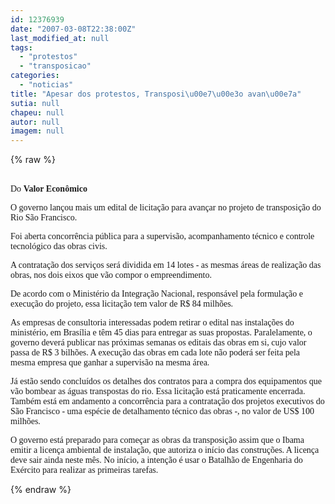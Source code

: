 ```yaml
---
id: 12376939
date: "2007-03-08T22:38:00Z"
last_modified_at: null
tags:
  - "protestos"
  - "transposicao"
categories:
  - "noticias"
title: "Apesar dos protestos, Transposi\u00e7\u00e3o avan\u00e7a"
sutia: null
chapeu: null
autor: null
imagem: null
---
```

{% raw %}
<p><P><BR><FONT face=Verdana>Do <STRONG>Valor Econômico</STRONG></FONT></P></p>
<p><P><FONT face=Verdana>O governo lançou mais um edital de licitação para avançar no projeto de transposição do Rio São Francisco. </FONT></P></p>
<p><P><FONT face=Verdana>Foi aberta concorrência pública para a supervisão, acompanhamento técnico e controle tecnológico das obras civis. </FONT></P></p>
<p><P><FONT face=Verdana>A contratação dos serviços será dividida em 14 lotes - as mesmas áreas de realização das obras, nos dois eixos que vão compor o empreendimento. </FONT></P></p>
<p><P><FONT face=Verdana>De acordo com o Ministério da Integração Nacional, responsável pela formulação e execução do projeto, essa licitação tem valor de R$ 84 milhões.</FONT></P></p>
<p><P><FONT face=Verdana>As empresas de consultoria interessadas podem retirar o edital nas instalações do ministério, em Brasília e têm 45 dias para entregar as suas propostas. Paralelamente, o governo deverá publicar nas próximas semanas os editais das obras em si, cujo valor passa de R$ 3 bilhões. A execução das obras em cada lote não poderá ser feita pela mesma empresa que ganhar a supervisão na mesma área.</FONT></P></p>
<p><P><FONT face=Verdana>Já estão sendo concluídos os detalhes dos contratos para a compra dos equipamentos que vão bombear as águas transpostas do rio. Essa licitação está praticamente encerrada. Também está em andamento a concorrência para a contratação dos projetos executivos do São Francisco - uma espécie de detalhamento técnico das obras -, no valor de US$ 100 milhões. </FONT></P></p>
<p><P><FONT face=Verdana>O governo está preparado para começar as obras da transposição assim que o Ibama emitir a licença ambiental de instalação, que autoriza o início das construções. A licença deve sair ainda neste mês. No início, a intenção é usar o Batalhão de Engenharia do Exército para realizar as primeiras tarefas.</FONT></P> </p>
{% endraw %}